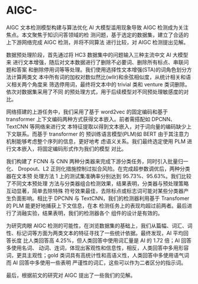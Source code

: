 # AIGC-
AIGC 文本检测模型构建与算法优化
AI 大模型滥用现象导致 AIGC 检测成为关注焦点。本文聚焦于知识问答领域的检
测问题，基于选定的数据集，建立了合适的上下游网络完成 AIGC 检测，并将不同算法
进行比较，对 AIGC 检测提出见解。

数据预处理阶段，首先通过将 HC3 数据集中的问题输入三种主流中文 AI 大模型来
进行文本增强，随后对文本数据进行了删除不必要词、删除所有标点、串联问题和答案
和删除停用词等等处理。我们使用选择性文本增强(STA)的词角色划分方法计算两类文
本中所有词的加权对数似然比(wllr)和余弦相似度，从统计相关和语义相关两个角度来
筛选停用词，最终将文本中的 trivial 类和 venture 类词删除。依次对数据集采用了不同
的预处理方式，用于后续模型对不同预处理敏感度的对比。

网络搭建的上游任务中，我们采用了基于 word2vec 的固定编码和基于 transformer
上下文编码两种方式获得文本嵌入。前者需搭配如 DPCNN、TextCNN 等网络来进行文
本特征提取以得到文本嵌入，对于词向量的编码缺少上下文联系。而基于 transformer 的
预训练语言模型(PLM)如 BERT 由于其注意力机制能够考虑整个序列的信息，更好地考
虑语义关系。我们最终选定使用 PLM 进行文本嵌入，将固定编码形式作为我们的模型
对比。

我们构建了 FCNN 与 CNN 两种分类器来完成下游分类任务，同时引入批量归一化、
Dropout、L2 正则化措施控制过拟合风险。在完成超参数调优后，两种分类器在文本预
处理方法 1 上的测试集准确率分别达到 95.73%、95.63%。我们比较了不同文本预处理
方法与分类器组合检测效果，结果表明，分类器与预处理策略互动显著，简单去除特殊
符号效果最佳，去除标点或标志词可能对某些分类器产生负面影响。相比于 DPCNN 与
TextCNN，我们的检测器利用基于 Transfomer 的 PLM 能更好地捕获上下文信息，在本
检测任务上的表现均超过前两者。最后进行了消融实验，结果表明，我们的检测器各个
组件的设计是有效的。

为研究肉眼 AIGC 检测的可能性，在浏览数据集的基础上，我们从篇幅、词汇、词
性、标记词等方面为两类文本的特征寻找了一些统计依据。最终发现，AI 平均回答长度
比人类回答高 4.25%，但人类回答中使用词汇量是 AI 的 1.72 倍；AI 回答多使用名词、
动词、连词，体现出客观性和信息性，相反，人类回答中多用形容词，更具主观性；gold
类词具有高统计性和高语义性，人类回答中多使用语气词而 AI 回答中多使用一些表明
严谨性的词汇，这些可以作为二者区分的指示词。

最后，根据前文的研究对 AIGC 提出了一些我们的见解。
